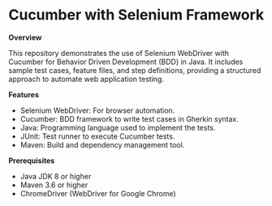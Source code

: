 # Cucumber with Selenium Framework

**Overview**

This repository demonstrates the use of Selenium WebDriver with Cucumber for Behavior Driven Development (BDD) in Java. It includes sample test cases, feature files, and step definitions, providing a structured approach to automate web application testing.


**Features**

- Selenium WebDriver: For browser automation.
- Cucumber: BDD framework to write test cases in Gherkin syntax.
- Java: Programming language used to implement the tests.
- JUnit: Test runner to execute Cucumber tests.
- Maven: Build and dependency management tool.


**Prerequisites**

- Java JDK 8 or higher
- Maven 3.6 or higher
- ChromeDriver (WebDriver for Google Chrome)
